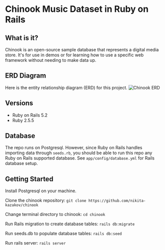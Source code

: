 # Chinook Music Dataset in Ruby on Rails

## What is it?
Chinook is an open-source sample database that represents a digital media store. It's for use in demos or for learning how to use a specific web framework without needing to make data up. 

## ERD Diagram
Here is the entity relationship diagram (ERD) for this project.
![Chinook ERD](https://github.com/nikita-kazakov/chinook-sample-database/blob/main/app/assets/images/chinook_erd.png?raw=true)
## Versions
- Ruby on Rails 5.2
- Ruby 2.5.5

## Database
The repo runs on Postgresql. However, since Ruby on Rails handles importing data through `seeds.rb`, you should be able to run this repo any Ruby on Rails supported database. See `app/config/database.yml` for Rails database setup.

## Getting Started

Install Postgresql on your machine.

Clone the chinook repository:
`git clone https://github.com/nikita-kazakov/chinook`

Change terminal directory to chinook:
`cd chinook`

Run Rails migration to create database tables:
`rails db:migrate`

Run seeds.db to populate database tables:
`rails db:seed`

Run rails server:
`rails server`